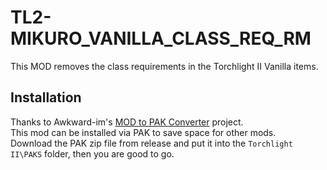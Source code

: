 # TL2-MIKURO_VANILLA_CLASS_REQ_RM
This MOD removes the class requirements in the Torchlight II Vanilla items.

## Installation
Thanks to Awkward-im's [MOD to PAK Converter](https://github.com/Awkward-im/Torchlight/releases/tag/mod2pak) project.  
This mod can be installed via PAK to save space for other mods.  
Download the PAK zip file from release and put it into the `Torchlight II\PAKS` folder, then you are good to go.
